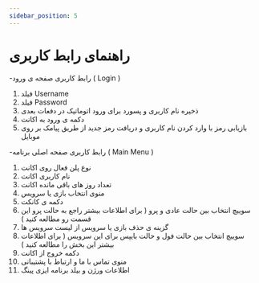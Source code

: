 ```yaml
---
sidebar_position: 5
---
```


# راهنمای رابط کاربری

-رابط کاربری صفحه ی ورود ( Login ) 


1. فیلد Username
2. فیلد Password
3. ذخیره نام کاربری و پسورد برای ورود اتوماتیک در دفعات بعدی
4. دکمه ی ورود به اکانت
5. بازیابی رمز با وارد کردن نام کاربری و دریافت رمز جدید از طریق پیامک بر روی موبایل




-رابط کاربری صفحه اصلی برنامه ( Main Menu )


1. نوع پلن فعال روی اکانت
2. نام کاربری اکانت
3. تعداد روز های باقی مانده اکانت
4. منوی انتخاب بازی یا سرویس
5. دکمه ی کانکت
6. سوییچ انتخاب بین حالت عادی و پرو ( برای اطلاعات بیشتر راجع به حالت پرو این قسمت رو مطالعه کنید )
7. گزینه ی حذف بازی یا سرویس از لیست سرویس ها
8. سوییچ انتخاب بین حالت فول و حالت بایپس برای این سرویس ( برای اطلاعات بیشتر این بخش را مطالعه کنید ) 
9. دکمه خروج از اکانت 
10. منوی تماس با ما و ارتباط با پشتیبانی
11. اطلاعات ورژن و بیلد برنامه ایزی پینگ
